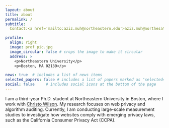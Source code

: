 ```yaml
---
layout: about
title: about
permalink: /
subtitle: 
  Contact:<a href='mailto:aziz.muh@northeastern.edu'>aziz.muh@northesatern.edu</a>

profile:
  align: right
  image: prof_pic.jpg
  image_circular: false # crops the image to make it circular
  address: >
    <p>Northeastern University</p>
    <p>Boston, MA 02139</p>

news: true  # includes a list of news items
selected_papers: false # includes a list of papers marked as "selected={true}"
social: false     # includes social icons at the bottom of the page
---
```



I am a third-year Ph.D. student at Northeastern University in Boston, where I work with <a href="https://cbw.sh/">Christo Wilson</a>. My research focuses on web privacy and algorithm auditing. Currently, I am conducting large-scale measurement studies to investigate how websites comply with emerging privacy laws, such as the California Consumer Privacy Act (CCPA).


<!--Write your biography here. Tell the world about yourself. Link to your favorite [subreddit](http://reddit.com). You can put a picture in, too. The code is already in, just name your picture `prof_pic.jpg` and put it in the `img/` folder.

Put your address / P.O. box / other info right below your picture. You can also disable any these elements by editing `profile` property of the YAML header of your `_pages/about.md`. Edit `_bibliography/papers.bib` and Jekyll will render your [publications page](/al-folio/publications/) automatically.

Link to your social media connections, too. This theme is set up to use [Font Awesome icons](http://fortawesome.github.io/Font-Awesome/) and [Academicons](https://jpswalsh.github.io/academicons/), like the ones below. Add your Facebook, Twitter, LinkedIn, Google Scholar, or just disable all of them. -->

